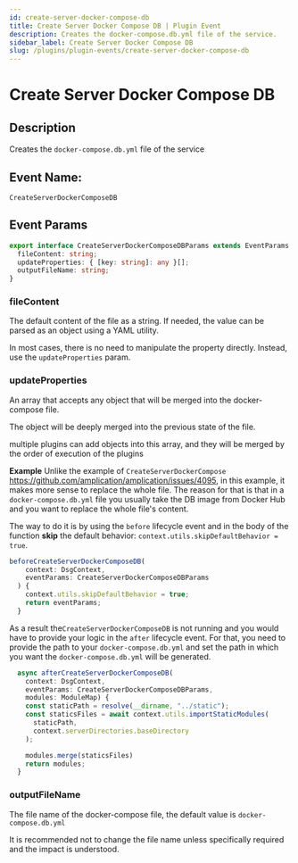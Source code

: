 ```yaml
---
id: create-server-docker-compose-db
title: Create Server Docker Compose DB | Plugin Event
description: Creates the docker-compose.db.yml file of the service.
sidebar_label: Create Server Docker Compose DB
slug: /plugins/plugin-events/create-server-docker-compose-db
---
```


# Create Server Docker Compose DB

## Description

Creates the `docker-compose.db.yml` file of the service

## Event Name:

`CreateServerDockerComposeDB`

## Event Params

```ts
export interface CreateServerDockerComposeDBParams extends EventParams {
  fileContent: string;
  updateProperties: { [key: string]: any }[];
  outputFileName: string;
}
```

### fileContent

The default content of the file as a string. If needed, the value can be parsed as an object using a YAML utility.

In most cases, there is no need to manipulate the property directly. Instead, use the `updateProperties` param.

### updateProperties

An array that accepts any object that will be merged into the docker-compose file.

The object will be deeply merged into the previous state of the file.

multiple plugins can add objects into this array, and they will be merged by the order of execution of the plugins

**Example**
Unlike the example of `CreateServerDockerCompose` https://github.com/amplication/amplication/issues/4095, in this example, it makes more sense to replace the whole file. The reason for that is that in a `docker-compose.db.yml` file you usually take the DB image from Docker Hub and you want to replace the whole file's content.

The way to do it is by using the `before` lifecycle event and in the body of the function **skip** the default behavior:
`context.utils.skipDefaultBehavior = true`.

```ts
beforeCreateServerDockerComposeDB(
    context: DsgContext,
    eventParams: CreateServerDockerComposeDBParams
  ) {
    context.utils.skipDefaultBehavior = true;
    return eventParams;
  }
```

As a result the`CreateServerDockerComposeDB` is not running and you would have to provide your logic in the `after` lifecycle event.
For that, you need to provide the path to your `docker-compose.db.yml` and set the path in which you want the `docker-compose.db.yml` will be generated.

```ts
  async afterCreateServerDockerComposeDB(
    context: DsgContext,
    eventParams: CreateServerDockerComposeDBParams,
    modules: ModuleMap) {
    const staticPath = resolve(__dirname, "../static");
    const staticsFiles = await context.utils.importStaticModules(
      staticPath,
      context.serverDirectories.baseDirectory
    );

    modules.merge(staticsFiles)
    return modules;
  }
```

### outputFileName

The file name of the docker-compose file, the default value is `docker-compose.db.yml`

It is recommended not to change the file name unless specifically required and the impact is understood.
